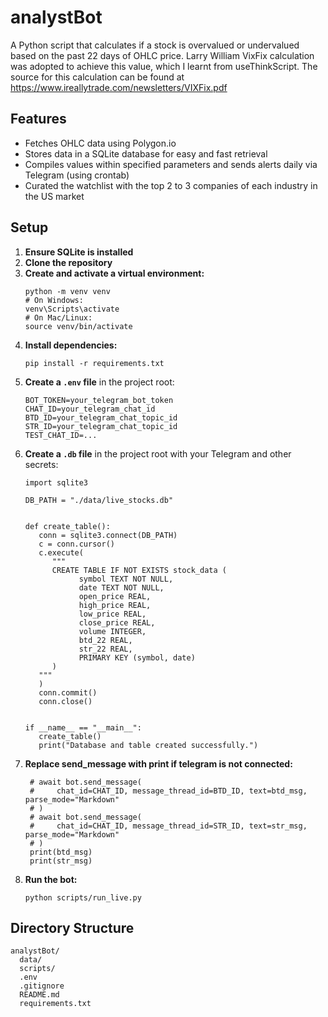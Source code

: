 # analystBot

A Python script that calculates if a stock is overvalued or undervalued based on the past 22 days of OHLC price. Larry William VixFix calculation was adopted to achieve this value, which I learnt from useThinkScript. The source for this calculation can be found at https://www.ireallytrade.com/newsletters/VIXFix.pdf

## Features
- Fetches OHLC data using Polygon.io
- Stores data in a SQLite database for easy and fast retrieval
- Compiles values within specified parameters and sends alerts daily via Telegram (using crontab)
- Curated the watchlist with the top 2 to 3 companies of each industry in the US market

## Setup

1. **Ensure SQLite is installed**
2. **Clone the repository**
3. **Create and activate a virtual environment:**
   ```
   python -m venv venv
   # On Windows:
   venv\Scripts\activate
   # On Mac/Linux:
   source venv/bin/activate
   ```
4. **Install dependencies:**
   ```
   pip install -r requirements.txt
   ```
5. **Create a `.env` file** in the project root:
   ```
   BOT_TOKEN=your_telegram_bot_token
   CHAT_ID=your_telegram_chat_id
   BTD_ID=your_telegram_chat_topic_id
   STR_ID=your_telegram_chat_topic_id
   TEST_CHAT_ID=...
   ```
6. **Create a `.db` file** in the project root with your Telegram and other secrets:
   ```
   import sqlite3

   DB_PATH = "./data/live_stocks.db"


   def create_table():
      conn = sqlite3.connect(DB_PATH)
      c = conn.cursor()
      c.execute(
         """
         CREATE TABLE IF NOT EXISTS stock_data (
               symbol TEXT NOT NULL,
               date TEXT NOT NULL,
               open_price REAL,
               high_price REAL,
               low_price REAL,
               close_price REAL,
               volume INTEGER,
               btd_22 REAL,
               str_22 REAL,
               PRIMARY KEY (symbol, date)
         )
      """
      )
      conn.commit()
      conn.close()


   if __name__ == "__main__":
      create_table()
      print("Database and table created successfully.")

   ```
7. **Replace send_message with print if telegram is not connected:**
   ```
    # await bot.send_message(
    #     chat_id=CHAT_ID, message_thread_id=BTD_ID, text=btd_msg, parse_mode="Markdown"
    # )
    # await bot.send_message(
    #     chat_id=CHAT_ID, message_thread_id=STR_ID, text=str_msg, parse_mode="Markdown"
    # )
    print(btd_msg)
    print(str_msg)
   ```
8. **Run the bot:**
   ```
   python scripts/run_live.py
   ```

## Directory Structure
```
analystBot/
  data/
  scripts/
  .env
  .gitignore
  README.md
  requirements.txt
```
